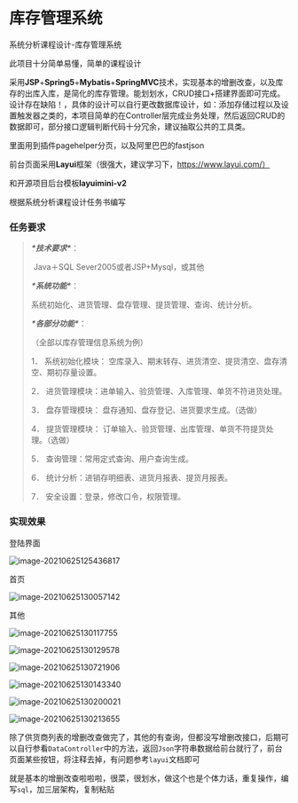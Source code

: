 # 库存管理系统

系统分析课程设计-库存管理系统

此项目十分简单易懂，简单的课程设计

采用**JSP**+**Spring5**+**Mybatis**+**SpringMVC**技术，实现基本的增删改查，以及库存的出库入库，是简化的库存管理。能划划水，CRUD接口+搭建界面即可完成。设计存在缺陷！，具体的设计可以自行更改数据库设计，如：添加存储过程以及设置触发器之类的，本项目简单的在Controller层完成业务处理，然后返回CRUD的数据即可，部分接口逻辑判断代码十分冗余，建议抽取公共的工具类。

里面用到插件pagehelper分页，以及阿里巴巴的fastjson

前台页面采用**Layui**框架（很强大，建议学习下，https://www.layui.com/）

和开源项目后台模板**layuimini-v2**



根据系统分析课程设计任务书编写

### 任务要求

> ***\*技术要求\****： 
>
> ​    Java＋SQL Sever2005或者JSP+Mysql，或其他
>
> ***\*系统功能\****：
>
> 系统初始化、进货管理、盘存管理、提货管理、查询、统计分析。
>
> 
>
> ***\*各部分功能\****：
>
> （全部以库存管理信息系统为例）
>
> 1． 系统初始化模块： 空库录入、期末转存、进货清空、提货清空、盘存清空、期初存量设置。
>
> 2． 进货管理模块：进单输入、验货管理、入库管理、单货不符进货处理。
>
> 3． 盘存管理模块： 盘存通知、盘存登记、进货要求生成。（选做）
>
> 4． 提货管理模块： 订单输入、验货管理、出库管理、单货不符提货处理。（选做）
>
> 5． 查询管理：常用定式查询、用户查询生成。 
>
> 6． 统计分析：进销存明细表、进货月报表、提货月报表。
>
> 7． 安全设置：登录，修改口令，权限管理。



### 实现效果

登陆界面

![image-20210625125436817](https://cdn.jsdelivr.net/gh/Gip886/picture/img/20210625125930.png)



首页

![image-20210625130057142](https://cdn.jsdelivr.net/gh/Gip886/picture/img/20210625130058.png)



其他

![image-20210625130117755](https://cdn.jsdelivr.net/gh/Gip886/picture/img/20210625130118.png)

![image-20210625130129578](https://cdn.jsdelivr.net/gh/Gip886/picture/img/20210625130130.png)

![image-20210625130721906](https://cdn.jsdelivr.net/gh/Gip886/picture/img/20210625130723.png)

![image-20210625130143340](https://cdn.jsdelivr.net/gh/Gip886/picture/img/20210625130144.png)

![image-20210625130200021](https://cdn.jsdelivr.net/gh/Gip886/picture/img/20210625130200.png)

![image-20210625130213655](https://cdn.jsdelivr.net/gh/Gip886/picture/img/20210625130214.png)

除了供货商列表的增删改查做完了，其他的有查询，但都没写增删改接口，后期可以自行参看`DataController`中的方法，返回`Json`字符串数据给前台就行了，前台页面某些按钮，将注释去掉，有问题参考`layui`文档即可

就是基本的增删改查啦啦啦，很菜，很划水，做这个也是个体力话，重复操作，编写`sql`，加三层架构，复制粘贴

